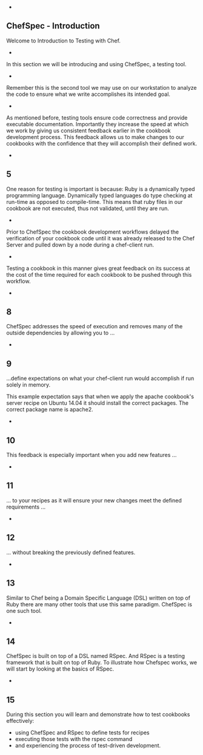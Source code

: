 -

## ChefSpec - Introduction

Welcome to Introduction to Testing with Chef.

-

In this section we will be introducing and using ChefSpec, a testing tool.

-

Remember this is the second tool we may use on our workstation to analyze the code to ensure what we write accomplishes its intended goal.

-

As mentioned before, testing tools ensure code correctness and provide executable documentation. Importantly they increase the speed at which we work by giving us consistent feedback earlier in the cookbook development process. This feedback allows us to make changes to our cookbooks with the confidence that they will accomplish their defined work.

-
5
-

One reason for testing is important is because: Ruby is a dynamically typed programming language. Dynamically typed languages do type checking at run-time as opposed to compile-time. This means that ruby files in our cookbook are not executed, thus not validated, until they are run.

-

Prior to ChefSpec the cookbook development workflows delayed the verification of your cookbook code until it was already released to the Chef Server and pulled down by a node during a chef-client run.

-

Testing a cookbook in this manner gives great feedback on its success at the cost of the time required for each cookbook to be pushed through this workflow.

-
8
-

ChefSpec addresses the speed of execution and removes many of the outside dependencies by allowing you to ...

-
9
-

...define expectations on what your chef-client run would accomplish if run solely in memory.

This example expectation says that when we apply the apache cookbook's server recipe on Ubuntu 14.04 it should install the correct packages. The correct package name is apache2.

-
10
-

This feedback is especially important when you add new features ...

-
11
-

... to your recipes as it will ensure your new changes meet the defined requirements ...

-
12
-

... without breaking the previously defined features.

-
13
-

Similar to Chef being a Domain Specific Language (DSL) written on top of Ruby there are many other tools that use this same paradigm. ChefSpec is one such tool.

-
14
-

ChefSpec is built on top of a DSL named RSpec. And RSpec is a testing framework that is built on top of Ruby. To illustrate how Chefspec works, we will start by looking at the basics of RSpec.

-
15
-

During this section you will learn and demonstrate how to test cookbooks effectively:

* using ChefSpec and RSpec to define tests for recipes
* executing those tests with the rspec command
* and experiencing the process of test-driven development.
